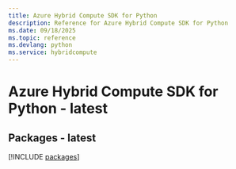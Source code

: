 ```yaml
---
title: Azure Hybrid Compute SDK for Python
description: Reference for Azure Hybrid Compute SDK for Python
ms.date: 09/18/2025
ms.topic: reference
ms.devlang: python
ms.service: hybridcompute
---
```

# Azure Hybrid Compute SDK for Python - latest
## Packages - latest
[!INCLUDE [packages](hybrid-compute-index.md)]